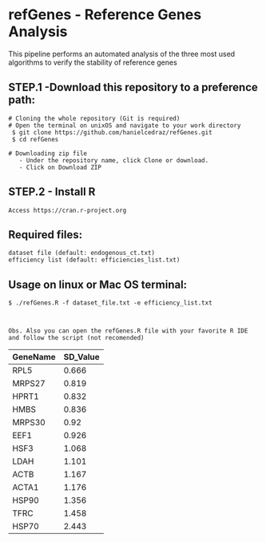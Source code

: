 
 
 # refGenes - Reference Genes Analysis
   This pipeline performs an automated analysis of the three most used algorithms to verify the stability of reference genes
 
## STEP.1 -Download this repository to a preference path:<br>
	# Cloning the whole repository (Git is required)
	# Open the terminal on unixOS and navigate to your work directory
   	 $ git clone https://github.com/hanielcedraz/refGenes.git
   	 $ cd refGenes
	
	# Downloading zip file
	   - Under the repository name, click Clone or download.
	   - Click on Download ZIP
	  
## STEP.2 - Install R<br>
	Access https://cran.r-project.org


  ## Required files:
    dataset file (default: endogenous_ct.txt)
    efficiency list (default: efficiencies_list.txt)

  ## Usage on linux or Mac OS terminal: </br>
    $ ./refGenes.R -f dataset_file.txt -e efficiency_list.txt
    
    
    
    Obs. Also you can open the refGenes.R file with your favorite R IDE and follow the script (not recomended)
    
    
|   GeneName    |   SD_Value    |
|   ---------   |   ---------   |
|   RPL5    |   0.666    |
|   MRPS27  |   0.819    |
|   HPRT1   |   0.832    |
|   HMBS    |   0.836    |
|   MRPS30  |   0.92     |
|   EEF1    |   0.926    |
|   HSF3    |   1.068    |
|   LDAH    |   1.101    |
|   ACTB    |   1.167    |
|   ACTA1   |   1.176    |
|   HSP90   |   1.356    |
|   TFRC    |   1.458    |
|   HSP70   |   2.443    |

